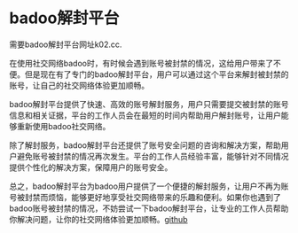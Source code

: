# badoo解封平台

需要badoo解封平台网址k02.cc. 

在使用社交网络badoo时，有时候会遇到账号被封禁的情况，这给用户带来了不便。但是现在有了专门的badoo解封平台，用户可以通过这个平台来解封被封禁的账号，让自己的社交网络体验更加顺畅。

badoo解封平台提供了快速、高效的账号解封服务，用户只需要提交被封禁的账号信息和相关证据，平台的工作人员会在最短的时间内帮助用户解封账号，让用户能够重新使用badoo社交网络。

除了解封服务，badoo解封平台还提供了账号安全问题的咨询和解决方案，帮助用户避免账号被封禁的情况再次发生。平台的工作人员经验丰富，能够针对不同情况提供个性化的解决方案，保障用户的账号安全。

总之，badoo解封平台为badoo用户提供了一个便捷的解封服务，让用户不再为账号被封禁而烦恼，能够更好地享受社交网络带来的乐趣和便利。如果你也遇到了badoo账号被封禁的情况，不妨尝试一下badoo解封平台，让专业的工作人员帮助你解决问题，让你的社交网络体验更加顺畅。[github](https://github.com)